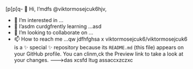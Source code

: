 [p[p[q- 👋 Hi, I’mdfs @viktormosejcuk6hjv,
- 👀 I’m interested in ...
- 🌱 I’asdm curdgfrently learning ...asd
- 💞️ I’m looking to collaborate on ...
- 📫 How to reach me ...qw
jdfhfghsa
x
viktormosejcuk6/viktormosejcuk6 is a ✨ special ✨ repository because its `README.md` (this file) appears on your GitHub profile.
You can clinm,ck the Preview link to take a look at your changes.
--->das
xcsfd
ltug
assaccxzczxc
